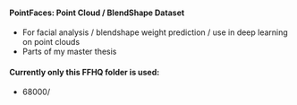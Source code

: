 #### PointFaces: Point Cloud / BlendShape Dataset
- For facial analysis / blendshape weight prediction / use in deep learning on point clouds
- Parts of my master thesis

#### Currently only this FFHQ folder is used:
- 68000/

